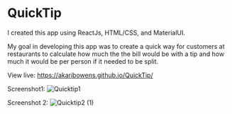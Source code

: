 # QuickTip

I created this app using ReactJs, HTML/CSS, and MaterialUI.

My goal in developing this app was to create a quick way for customers at restaurants to calculate how much the the bill would be with a tip and how much it would be per person if it needed to be split.

View live: https://akaribowens.github.io/QuickTip/ 

Screenshot1: 
![Quicktip1](https://user-images.githubusercontent.com/70691101/219537744-ab42098a-2e80-4294-a390-65371c2f60a9.png)



Screenshot 2:
![Quicktip2 (1)](https://user-images.githubusercontent.com/70691101/219537869-b4fdf3d7-8c76-4c63-a0eb-11af06731c12.png)


